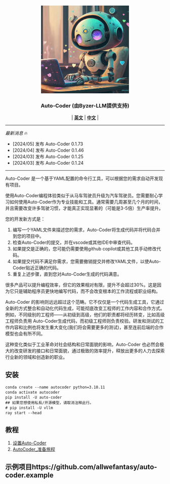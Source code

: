 <p align="center">
  <picture>    
    <img alt="auto-coder" src="./logo/auto-coder.jpeg" width=55%>
  </picture>
</p>

<h3 align="center">
Auto-Coder (由Byzer-LLM提供支持)
</h3>

<p align="center">
| <a href="./docs/en"><b>英文</b></a> | <a href="./docs/zh"><b>中文</b></a> |

</p>

---

*最新消息* 🔥

- [2024/05] 发布 Auto-Coder 0.1.73
- [2024/04] 发布 Auto-Coder 0.1.46
- [2024/03] 发布 Auto-Coder 0.1.25
- [2024/03] 发布 Auto-Coder 0.1.24

---

Auto-Coder 是一个基于YAML配置的命令行工具，可以根据您的需求自动开发现有项目。

使用Auto-Coder编程体验类似于从马车驾驶员升级为汽车驾驶员。您需要耐心学习如何使用Auto-Coder作为专业技能和工具。通常需要几周甚至几个月的时间，并且需要改变许多驾驶习惯，才能真正实现显著的（可能是3-5倍）生产率提升。

您的开发新方式是：

1. 编写一个YAML文件来描述您的需求，Auto-Coder将生成代码并将代码合并到您的项目中。
2. 检查Auto-Coder的提交，并在vscode或其他IDE中审查代码。
3. 如果提交是正确的，您可能仍需要使用github copilot或其他工具手动修改代码。
4. 如果提交代码不满足你需求，您需要撤销提交并修改YAML文件，以使Auto-Coder贴近正确的代码。
5. 重复上述步骤，直到您对Auto-Coder生成的代码满意。


很多产品可以提升编程效率，但它的效果相对有限，提升不会超过30%。这是因为它只是辅助程序员更快地编写代码，而不会改变根本的工作流程或职业结构。

Auto-Coder 的影响则远远超过这个范畴。它不仅仅是一个代码生成工具，它通过全新的方式整合和自动化代码生成，可能彻底改变工程师的工作内容和合作方式。
例如，不同级别的工程师——从初级到高级，他们的职责都将经历转变，比如高级工程师负责用 Auto-Coder生成代码，而初级工程师则负责校验。研发和测试的工作内容和比例也将发生重大变化(我们将会需要更多的测试)，甚至连前后端的合作模型也会有所不同。

这种变化类似于工业革命对社会结构和日常面貌的影响，Auto-Coder 也必然会极大的改变研发的接口和日常面貌，通过极致的效率提升，释放出更多的人力去探索行业新的领域和创造新的职业。

## 安装

```shell
conda create --name autocoder python=3.10.11
conda activate autocoder
pip install -U auto-coder
## 如果您想使用私有/开源模型，请取消注释此行。
# pip install -U vllm
ray start --head
```

## 教程

1. [设置Auto-Coder](./docs/en/000-AutoCoder_Prepare_Journey.md)
2. [AutoCoder_准备旅程](./docs/zh/000-AutoCoder_准备旅程.md)


## 示例项目https://github.com/allwefantasy/auto-coder.example